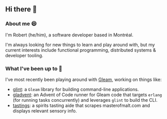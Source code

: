 ## Hi there 👋

### About me 😄
I'm Robert (he/him), a software developer based in Montréal.

I'm always looking for new things to learn and play around with, but my current interests include functional programming, distributed systems & developer tooling.

### What I've been up to 🔭
I've most recently been playing around with [Gleam](https://gleam.run), working on things like:
- [glint](https://github.com/TanklesXL/glint): a `Gleam` library for building command-line applications.
- [gladvent](https://github.com/TanklesXL/gladvent): an Advent of Code runner for Gleam code that targets `erlang` (for running tasks concurrently) and leverages `glint` to build the CLI.
- [tastings](https://github.com/TanklesXL/tastings): a spirits tasting aide that scrapes masterofmalt.com and displays relevant sensory info.



<!--
**TanklesXL/TanklesXL** is a ✨ _special_ ✨ repository because its `README.md` (this file) appears on your GitHub profile.

Here are some ideas to get you started:

- 🔭 I’m currently working on ...
- 🌱 I’m currently learning ...
- 👯 I’m looking to collaborate on ...
- 🤔 I’m looking for help with ...
- 💬 Ask me about ...
- 📫 How to reach me: ...
- 😄 Pronouns: ...
- ⚡ Fun fact: ...
-->
